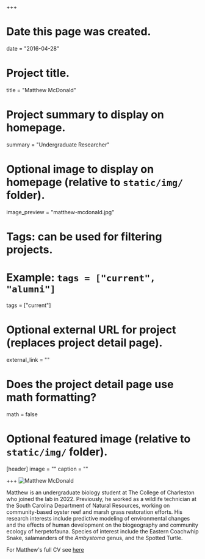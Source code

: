 +++
# Date this page was created.
date = "2016-04-28"

# Project title.
title = "Matthew McDonald"

# Project summary to display on homepage.
summary = "Undergraduate Researcher"

# Optional image to display on homepage (relative to `static/img/` folder).
image_preview = "matthew-mcdonald.jpg"

# Tags: can be used for filtering projects.
# Example: `tags = ["current", "alumni"]`
tags = ["current"]

# Optional external URL for project (replaces project detail page).
external_link = ""

# Does the project detail page use math formatting?
math = false

# Optional featured image (relative to `static/img/` folder).
[header]
image = ""
caption = ""

+++
![Matthew McDonald](/img/matthew-mcdonald.jpg)

Matthew is an undergraduate biology student at The College of Charleston who
joined the lab in 2022. Previously, he worked as a wildlife technician at the
South Carolina Department of Natural Resources, working on community-based
oyster reef and marsh grass restoration efforts. His research interests include
predictive modeling of environmental changes and the effects of human
development on the biogeography and community ecology of herpetofauna. Species
of interest include the Eastern Coachwhip Snake, salamanders of the *Ambystoma*
genus, and the Spotted Turtle.

For Matthew's full CV see [here](/files/mcdonald-CV.pdf)

